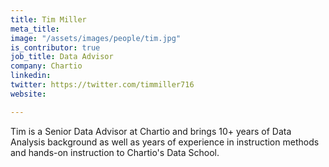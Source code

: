 ```yaml
---
title: Tim Miller
meta_title: 
image: "/assets/images/people/tim.jpg"
is_contributor: true
job_title: Data Advisor
company: Chartio
linkedin: 
twitter: https://twitter.com/timmiller716
website: 

---
```

Tim is a Senior Data Advisor at Chartio and brings 10+ years of Data Analysis background as well as years of experience in instruction methods and hands-on instruction to Chartio's Data School.